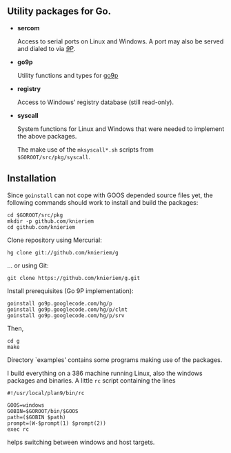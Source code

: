 ## Utility packages for Go.

*	__sercom__

	Access to serial ports on Linux and Windows. A port may
	also be served and dialed to via [*9P*](http://plan9.bell-labs.com/sys/man/5/INDEX.html).


*	__go9p__

	Utility functions and types for [go9p](http://code.google.com/p/go9p/)


*	__registry__

	Access to Windows' registry database (still read-only). 


*	__syscall__

	System functions for Linux and Windows that were
	needed to implement the above packages.

	The make use of the `mksyscall*.sh` scripts from `$GOROOT/src/pkg/syscall`.


## Installation

Since `goinstall` can not cope with GOOS depended source files yet, the following
commands should work to install and build the packages:

	cd $GOROOT/src/pkg
	mkdir -p github.com/knieriem
	cd github.com/knieriem

Clone repository using Mercurial:

	hg clone git://github.com/knieriem/g

... or using Git:

	git clone https://github.com/knieriem/g.git


Install prerequisites (Go 9P implementation):

	goinstall go9p.googlecode.com/hg/p
	goinstall go9p.googlecode.com/hg/p/clnt
	goinstall go9p.googlecode.com/hg/p/srv

Then,

	cd g
	make

Directory `examples' contains some programs making use of the packages.

I build everything on a 386 machine running Linux, also the windows
packages and binaries. A little `rc` script containing the lines

	#!/usr/local/plan9/bin/rc
	
	GOOS=windows
	GOBIN=$GOROOT/bin/$GOOS
	path=($GOBIN $path)
	prompt=(W-$prompt(1) $prompt(2))
	exec rc

helps switching between windows and host targets.


